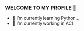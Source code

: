 ### WELCOME TO MY PROFILE 👋
- 🌱 I’m currently learning Python...
- 🔭 I’m currently working in ACI










